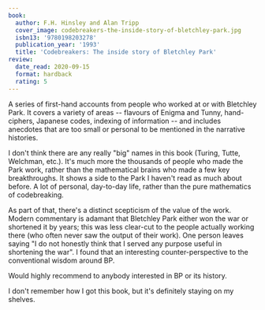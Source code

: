 ```yaml
---
book:
  author: F.H. Hinsley and Alan Tripp
  cover_image: codebreakers-the-inside-story-of-bletchley-park.jpg
  isbn13: '9780198203278'
  publication_year: '1993'
  title: 'Codebreakers: The inside story of Bletchley Park'
review:
  date_read: 2020-09-15
  format: hardback
  rating: 5
---
```


A series of first-hand accounts from people who worked at or with Bletchley Park.
It covers a variety of areas -- flavours of Enigma and Tunny, hand-ciphers, Japanese codes, indexing of information -- and includes anecdotes that are too small or personal to be mentioned in the narrative histories.

I don't think there are any really "big" names in this book (Turing, Tutte, Welchman, etc.).
It's much more the thousands of people who made the Park work, rather than the mathematical brains who made a few key breakthroughs.
It shows a side to the Park I haven't read as much about before.
A lot of personal, day-to-day life, rather than the pure mathematics of codebreaking.

As part of that, there's a distinct scepticism of the value of the work.
Modern commentary is adamant that Bletchley Park either won the war or shortened it by years; this was less clear-cut to the people actually working there (who often never saw the output of their work).
One person leaves saying "I do not honestly think that I served any purpose useful in shortening the war".
I found that an interesting counter-perspective to the conventional wisdom around BP.

Would highly recommend to anybody interested in BP or its history.

I don't remember how I got this book, but it's definitely staying on my shelves.
